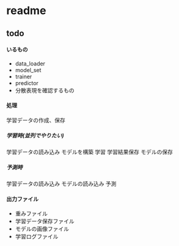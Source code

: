 # readme

## todo
#### いるもの
- data_loader
- model_set
- trainer
- predictor
- 分散表現を確認するもの

#### 処理
学習データの作成、保存
##### 学習時(並列でやりたい)
学習データの読み込み
モデルを構築
学習
学習結果保存
モデルの保存

##### 予測時　
学習データの読み込み
モデルの読み込み
予測

#### 出力ファイル
- 重みファイル
- 学習データ保存ファイル
- モデルの画像ファイル
- 学習ログファイル
